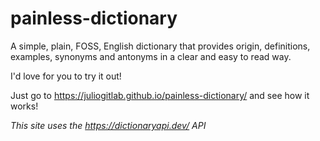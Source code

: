 # painless-dictionary
A simple, plain, FOSS, English dictionary that provides origin, definitions, examples, synonyms and antonyms in a clear and easy to read way.

I'd love for you to try it out!

Just go to https://juliogitlab.github.io/painless-dictionary/ and see how it works!

_This site uses the https://dictionaryapi.dev/ API_

